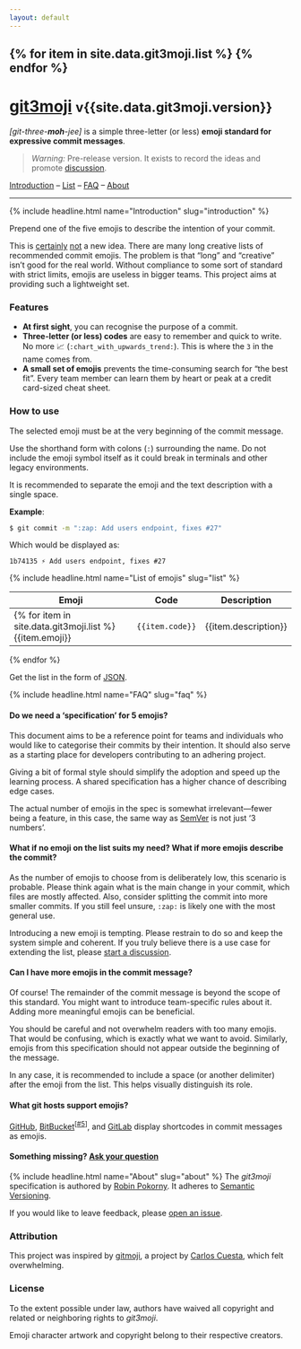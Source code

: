 ```yaml
---
layout: default
---
```

<h2 class="no-anchor">
{% for item in site.data.git3moji.list %}
<amp-img src="{{ site.baseurl }}/images/{{item.name}}.png" alt="{{item.emoji}} - {{item.code}}" height="32" width="32"></amp-img>{% endfor %}
</h2>
<h1>
<a href="{{ site.baseurl }}">git3moji</a>
<small>v{{site.data.git3moji.version}}</small>
</h1>

*[git-three-**moh**-jee]*  is a simple three-letter (or less) **emoji standard for expressive commit messages**.

> *Warning:* Pre-release version. It exists to record the ideas and promote [discussion](https://github.com/robinpokorny/git3moji/issues).

[Introduction](#introduction) –
[List](#list) –
[FAQ](#faq) –
[About](#about)

---

{% include headline.html name="Introduction" slug="introduction" %}

Prepend one of the five emojis to describe the intention of your commit.

This is
[certainly](https://gitmoji.carloscuesta.me/)
[not](https://github.com/slashsBin/styleguide-git-commit-message)
a new idea. There are many long creative lists of recommended commit emojis. The problem is that “long” and “creative” isn’t good for the real world. Without compliance to some sort of standard with strict limits, emojis are useless in bigger teams. This project aims at providing such a lightweight set.

### Features
* **At first sight**, you can recognise the purpose of a commit.
* **Three-letter (or less) codes** are easy to remember and quick to write. No more 📈 (`:chart_with_upwards_trend:`). This is where the `3` in the name comes from.
* **A small set of emojis** prevents the time-consuming search for “the best fit”. Every team member can learn them by heart or peak at a credit card-sized cheat sheet.

### How to use
The selected emoji must be at the very beginning of the commit message.

Use the shorthand form with colons (`:`) surrounding the name. Do not include the emoji symbol itself as it could break in terminals and other legacy environments.

It is recommended to separate the emoji and the text description with a single space.

**Example**:

```bash
$ git commit -m ":zap: Add users endpoint, fixes #27"
```

Which would be displayed as:

```
1b74135 ⚡️ Add users endpoint, fixes #27
```

{% include headline.html name="List of emojis" slug="list" %}

Emoji| Code    | Description
---  |---      |---
{% for item in site.data.git3moji.list %}{{item.emoji}} | `{{item.code}}` | {{item.description}}
{% endfor %}

Get the list in the form of [JSON](https://raw.githubusercontent.com/robinpokorny/git3moji/master/_data/git3moji.json).

{% include headline.html name="FAQ" slug="faq" %}

#### Do we need a ‘specification’ for 5 emojis?

This document aims to be a reference point for teams and individuals who would like to categorise their commits by their intention.
It should also serve as a starting place for developers contributing to an adhering project.

Giving a bit of formal style should simplify the adoption and speed up the learning process. A shared specification has a higher chance of describing edge cases.

The actual number of emojis in the spec is somewhat irrelevant—fewer being a feature, in this case, the same way as [SemVer](http://semver.org/) is not just ‘3 numbers’.

#### What if no emoji on the list suits my need? What if more emojis describe the commit?

As the number of emojis to choose from is deliberately low, this scenario is probable. Please think again what is the main change in your commit, which files are mostly affected. Also, consider splitting the commit into more smaller commits. If you still feel unsure, `:zap:` is likely one with the most general use.

Introducing a new emoji is tempting. Please restrain to do so and keep the system simple and coherent.
If you truly believe there is a use case for extending the list, please [start a discussion](https://github.com/robinpokorny/git3moji/issues/).

#### Can I have more emojis in the commit message?

Of course! The remainder of the commit message is beyond the scope of this standard. You might want to introduce team-specific rules about it. Adding more meaningful emojis can be beneficial.

You should be careful and not overwhelm readers with too many emojis. That would be confusing, which is exactly what we want to avoid. Similarly, emojis from this specification should not appear outside the beginning of the message.

In any case, it is recommended to include a space (or another delimiter) after the emoji from the list. This helps visually distinguish its role.

#### What git hosts support emojis?

[GitHub](https://github.com/), [BitBucket](https://bitbucket.org/)<sup>\[[#5](https://github.com/robinpokorny/git3moji/issues/5)\]</sup>, and [GitLab](https://about.gitlab.com/) display shortcodes in commit messages as emojis.

#### Something missing? [Ask your question](https://github.com/robinpokorny/git3moji/issues)

{% include headline.html name="About" slug="about" %}
The *git3moji* specification is authored by [Robin Pokorny](https://robinpokorny.com/).
It adheres to [Semantic Versioning](http://semver.org/spec/v2.0.0.html).

If you would like to leave feedback, please [open an issue](https://github.com/robinpokorny/git3moji/issues).

### Attribution
This project was inspired by [gitmoji](https://gitmoji.carloscuesta.me/), a project by [Carlos Cuesta](https://carloscuesta.me/), which felt overwhelming.

### License

To the extent possible under law, authors have waived all copyright and related or neighboring rights to *git3moji*.

Emoji character artwork and copyright belong to their respective creators.

<center>
  <a href="http://creativecommons.org/publicdomain/zero/1.0/"><amp-img src="{{ site.baseurl }}/images/cc-zero.png" alt="CC0" height="31" width="88"></amp-img></a>
</center>
